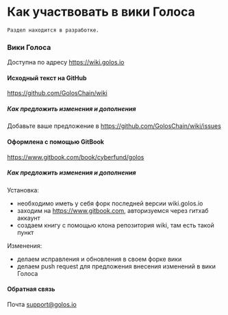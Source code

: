 # Как участвовать в вики Голоса
```
Раздел находится в разработке.
```
<!-- toc -->


### Вики Голоса
Доступна по адресу https://wiki.golos.io

#### Исходный текст на GitHub
https://github.com/GolosChain/wiki

##### Как предложить изменения и дополнения 

Добавьте ваше предложение в https://github.com/GolosChain/wiki/issues

#### Оформлена с помощью GitBook
https://www.gitbook.com/book/cyberfund/golos

##### Как предложить изменения и дополнения

Установка:
- необходимо иметь у себя форк последней версии wiki.golos.io
- заходим на https://www.gitbook.com, авторизуемся через гитхаб аккаунт
- создаем книгу с помощью клона репозитория wiki, там есть такой пункт

Изменения:
- делаем исправления и обновления в своем форке вики 
- делаем push request для предложения внесения изменений в вики Голоса

#### Обратная связь
Почта [support@golos.io](mailto:support@golos.io)